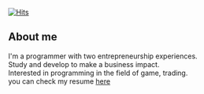 [![Hits](https://hits.seeyoufarm.com/api/count/incr/badge.svg?url=https%3A%2F%2Fgithub.com%2FDarrenKwonDev)](https://hits.seeyoufarm.com)  

<!--
# [![Top Langs](https://github-readme-stats.vercel.app/api/top-langs/?username=DarrenKwonDev&layout=compact)](https://github.com/DarrenKwonDev)  
-->

## About me

I'm a programmer with two entrepreneurship experiences.  
Study and develop to make a business impact.  
Interested in programming in the field of game, trading.  
you can check my resume [here](https://github.com/DarrenKwonDev/resume/blob/master/cv.pdf)  

